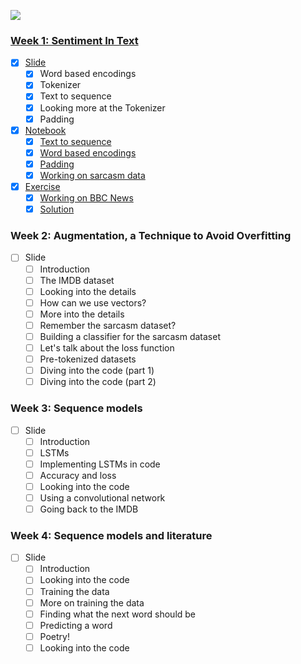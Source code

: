 ![](https://d2wvfoqc9gyqzf.cloudfront.net/content/uploads/2019/06/Website-TFSDesktopBanner.png)

### [Week 1: Sentiment In Text](./Week_1/)
* [x] [Slide](./Week_1/Slide/Sentiment_In_Text.pptx)
  * [x] Word based encodings
  * [x] Tokenizer
  * [x] Text to sequence
  * [x] Looking more at the Tokenizer
  * [x] Padding
* [x] [Notebook](./Week_1/Notebook/)
  * [x] [Text to sequence](./Week_1/Notebook/Text_To_Sequence.ipynb)
  * [x] [Word based encodings](./Week_1/Notebook/Word_based_encodings.ipynb)
  * [x] [Padding](./Week_1/Notebook/Padding.ipynb)
  * [x] [Working on sarcasm data](./Week_1/Notebook/Working_On_Sarcasm_Data.ipynb)
* [x] [Exercise](./Week_1/Exercise/)
  * [x] [Working on BBC News](./Week_1/Exercise/Working_On_BBC_news.ipynb)
  * [x] [Solution](./Week_1/Exercise/Solution/Working_On_BBC_news_Solution.ipynb)
### Week 2: Augmentation, a Technique to Avoid Overfitting
* [ ] Slide
  * [ ] Introduction
  * [ ] The IMDB dataset
  * [ ] Looking into the details
  * [ ] How can we use vectors?
  * [ ] More into the details
  * [ ] Remember the sarcasm dataset?
  * [ ] Building a classifier for the sarcasm dataset
  * [ ] Let's talk about the loss function
  * [ ] Pre-tokenized datasets
  * [ ] Diving into the code (part 1)
  * [ ] Diving into the code (part 2)

### Week 3: Sequence models

* [ ] Slide
  * [ ] Introduction
  * [ ] LSTMs
  * [ ] Implementing LSTMs in code
  * [ ] Accuracy and loss
  * [ ] Looking into the code
  * [ ] Using a convolutional network
  * [ ] Going back to the IMDB

### Week 4: Sequence models and literature

* [ ] Slide
  * [ ] Introduction
  * [ ] Looking into the code
  * [ ] Training the data
  * [ ] More on training the data
  * [ ] Finding what the next word should be
  * [ ] Predicting a word
  * [ ] Poetry!
  * [ ] Looking into the code